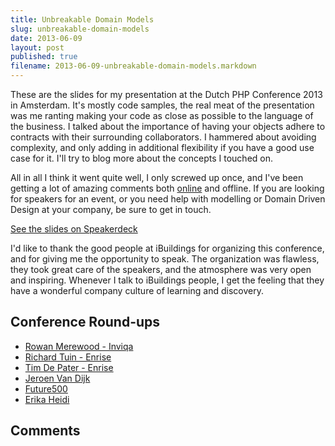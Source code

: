 ```yaml
---
title: Unbreakable Domain Models
slug: unbreakable-domain-models
date: 2013-06-09
layout: post
published: true
filename: 2013-06-09-unbreakable-domain-models.markdown
---
```

<!-- *********************************************************************
**                                                                      **
** To add a comment, scroll to the bottom and use the comment template. **
** Then save the file and send me a pull request.                       **
** (Or just send me an email. The whole fork-to-comment idea was an     **
** experiment, but I guess it failed. I will replace it with something  **
** simpler as soon as possible.                                         **
**                                                                      **
***********************************************************************-->

These are the slides for my presentation at the Dutch PHP Conference 2013 in Amsterdam. It's mostly code samples, the real meat
of the presentation was me ranting making your code as close as possible to the language of the business. I talked about
the importance of having your objects adhere to contracts with their surrounding collaborators. I hammered about avoiding
complexity, and only adding in additional flexibility if you have a good use case for it. I'll try to blog more about
the concepts I touched on.

All in all I think it went quite well, I only screwed up once, and I've been
getting a lot of amazing comments both [online](https://joind.in/talk/view/8438) and offline. If you are looking for
speakers for an event, or you need help with modelling or Domain Driven Design at your company, be sure to get in touch.

<script async class="speakerdeck-embed" data-id="8602db40b1960130ce53020d9c5b6362" data-ratio="1.33333333333333" src="//speakerdeck.com/assets/embed.js"></script>
[See the slides on Speakerdeck](https://speakerdeck.com/mathiasverraes/unbreakable-domain-models-dpc13)

I'd like to thank the good people at iBuildings for organizing this conference, and for giving me the opportunity to speak.
The organization was flawless, they took great care of the speakers, and the atmosphere was very open and inspiring. Whenever
I talk to iBuildings people, I get the feeling that they have a wonderful company culture of learning and discovery.


## Conference Round-ups

- [Rowan Merewood - Inviqa](http://techportal.inviqa.com/2013/06/12/dpc13/)
- [Richard Tuin - Enrise](http://www.enrise.com/2013/06/a-review-of-the-dutch-php-conference-2013/)
- [Tim De Pater - Enrise](http://www.enrise.com/2013/06/dutch-php-conference-2013/)
- [Jeroen Van Dijk](http://jrdk.nl/blog/2013/06/09/dutch-php-mobile-conference-2013-uncon/)
- [Future500](http://future500.nl/dutch-php-conference-2013-revisited/)
- [Erika Heidi](http://erikaheidi.com/2013/06/09/the-dutch-conference-2013-dpc/)

## Comments

<!-- To add a comment, copy this template: (don't worry about markup, I'll clean it up if need be)

### [YOUR NAME](YOUR URL|TWITTER|...) - YYYY/MM/DD
YOUR COMMENT TEXT HERE....

-->

